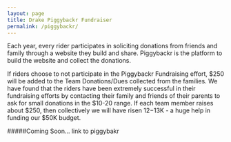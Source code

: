 ```yaml
---
layout: page
title: Drake Piggybackr Fundraiser
permalink: /piggybackr/
---
```


Each year, every rider participates in soliciting donations from friends and family through a website they build and share. Piggybackr is the platform to build the website and collect the donations. 

If riders choose to not participate in the Piggybackr Fundraising effort, $250 will be added to the Team Donations/Dues collected from the families. We have found that the riders have been extremely successful in their fundraising efforts by contacting their family and friends of their parents to ask for small donations in the $10-20 range. If each team member raises about $250, then collectively we will have risen $12-$13K - a huge help in funding our $50K budget.

#####Coming Soon...
link to piggybakr